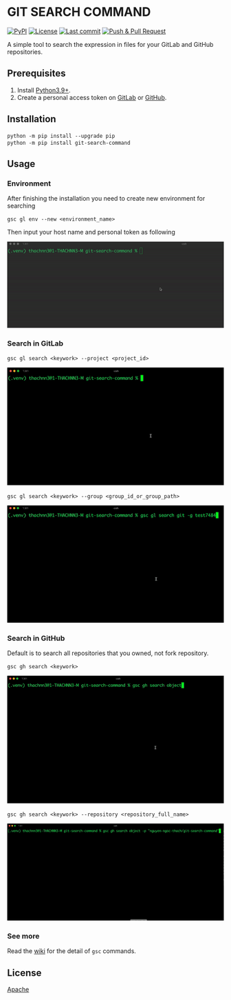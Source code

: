 # GIT SEARCH COMMAND

[![PyPI](https://img.shields.io/pypi/v/git-search-command?label=PyPi&logo=pypi&logoColor=white)](https://pypi.org/project/git-search-command/)
[![License](https://img.shields.io/badge/license-Apache-orange?label=License&logo=apache&logoColor=white)](https://github.com/jamesnguyen46/git-search-command/blob/main/LICENSE)
[![Last commit](https://img.shields.io/github/last-commit/jamesnguyen46/git-search-command?label=Last%20Commit&logo=github&logoColor=white&color=yellow)](https://github.com/jamesnguyen46/git-search-command/commits/)
[![Push & Pull Request](https://github.com/jamesnguyen46/git-search-command/actions/workflows/push_pull_request.yml/badge.svg)](https://github.com/jamesnguyen46/git-search-command/actions/workflows/push_pull_request.yml)

A simple tool to search the expression in files for your GitLab and GitHub repositories.

## Prerequisites

1. Install [Python3.9+](https://www.python.org/downloads/).
2. Create a personal access token on [GitLab](https://docs.gitlab.com/ee/user/project/settings/project_access_tokens.html) or [GitHub](https://docs.github.com/en/authentication/keeping-your-account-and-data-secure/creating-a-personal-access-token).

## Installation

```
python -m pip install --upgrade pip
python -m pip install git-search-command
```

## Usage

### Environment

After finishing the installation you need to create new environment for searching

```
gsc gl env --new <environment_name>
```

Then input your host name and personal token as following

![](./resources/gsc_setup_env.gif)

### Search in GitLab

```
gsc gl search <keywork> --project <project_id>
```

![](./resources/gsc_gl_search_project.gif)

```
gsc gl search <keywork> --group <group_id_or_group_path>
```

![](./resources/gsc_gl_search_group.gif)

### Search in GitHub

Default is to search all repositories that you owned, not fork repository.

```
gsc gh search <keywork>
```

![](./resources/gsc_gh_search_all.gif)

```
gsc gh search <keywork> --repository <repository_full_name>
```

![](./resources/gsc_gh_search_repo.gif)

### See more

Read the [wiki](https://github.com/jamesnguyen46/git-search-command/wiki) for the detail of `gsc` commands.

## License

[Apache](https://github.com/jamesnguyen46/git-search-command/blob/main/LICENSE)